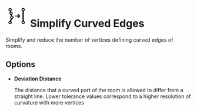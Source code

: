 # ![](../../.gitbook/assets/simplify-curved-room.svg) Simplify Curved Edges

Simplify and reduce the number of vertices defining curved edges of rooms.

## Options

* **Deviation Distance**

  The distance that a curved part of the room is allowed to differ from a straight line. Lower tolerance values correspond to a higher resolution of curvature with more vertices